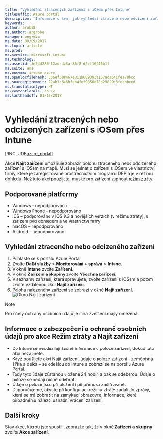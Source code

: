 ```yaml
---
title: "Vyhledání ztracených zařízení s iOSem přes Intune"
titlesuffix: Azure portal
description: "Informace o tom, jak vyhledat ztracená nebo odcizená zařízení s iOSem přes Intune"
keywords: 
author: arob98
ms.author: angrobe
manager: angrobe
ms.date: 08/09/2017
ms.topic: article
ms.prod: 
ms.service: microsoft-intune
ms.technology: 
ms.assetid: 3e544286-12ad-4a3a-86f8-d2cf16940b1f
ms.suite: ems
ms.custom: intune-azure
ms.openlocfilehash: 036ef508467e811b689393a157ada541fea70bcc
ms.sourcegitcommit: 22ab1c6a6bfeb4fef9850d12b29829c3fecbbeed
ms.translationtype: HT
ms.contentlocale: cs-CZ
ms.lasthandoff: 01/12/2018
---
```

# <a name="locate-lost-or-stolen-ios-devices-with-intune"></a>Vyhledání ztracených nebo odcizených zařízení s iOSem přes Intune


[!INCLUDE[azure_portal](./includes/azure_portal.md)]

Akce **Najít zařízení** umožňuje zobrazit polohu ztraceného nebo odcizeného zařízení s iOSem na mapě. Musí se jednat o zařízení s iOSem ve vlastnictví firmy, které je zaregistrované prostřednictvím programu DEP a je v režimu dohledu. Než tuto akci použijete, musíte pro zařízení zapnout [režim ztráty](/intune-azure/manage-devices/lost-mode.md).

## <a name="supported-platforms"></a>Podporované platformy

- Windows – nepodporováno
- Windows Phone – nepodporováno
- iOS – podporováno v iOS 9.3 a novějších verzích (v režimu ztráty), u zařízení pod dohledem a ve vlastnictví firmy
- macOS – nepodporováno
- Android – nepodporováno

## <a name="how-to-locate-a-lost-or-stolen-device"></a>Vyhledání ztraceného nebo odcizeného zařízení

1. Přihlaste se k portálu Azure Portal.
2. Zvolte **Další služby** > **Monitorování + správa** > **Intune**.
3. V okně **Intune** zvolte **Zařízení**.
4. V okně **Zařízení a skupiny** zvolte **Všechna zařízení**.
5. V seznamu zařízení, která spravujete, zvolte zařízení s iOSem a potom zvolte vzdálenou akci **Najít zařízení**.
6. Poloha nalezeného zařízení se zobrazí v okně **Najít zařízení**.
    ![Okno Najít zařízení](./media/locate-device.png)

>[!NOTE]
>Pro účely ochrany osobních údajů je míra zvětšení mapy omezená.

## <a name="security-and-privacy-information-for-the-lost-mode-and-locate-device-actions"></a>Informace o zabezpečení a ochraně osobních údajů pro akce Režim ztráty a Najít zařízení
- Do Intune se neodesílají žádné informace o poloze zařízení, dokud tuto akci nezapnete.
- Když použijete akci Najít zařízení, údaje o poloze zařízení – zeměpisná šířka a délka – se odešlou do Intune a zobrazí se na portálu Azure Portal.
- Tady tyto údaje zůstanou uložené 24 hodin a pak se odeberou. Údaje o poloze se nedají ručně odebrat.
- Údaje o poloze jsou při uložení i při přenosu zašifrované.
- Doporučujeme, abyste při konfiguraci režimu ztráty zadali do zprávy, která se má zobrazit na zamykací obrazovce, informace, které případnému nálezci usnadní vrácení zařízení.


## <a name="next-steps"></a>Další kroky

Stav akce, kterou jste spustili, zobrazíte tak, že v okně **Zařízení a skupiny** zvolíte **Akce zařízení**.